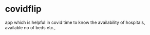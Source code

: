 # covidflip
app which is helpful in covid time to know the availability of hospitals, available no of beds etc.,
